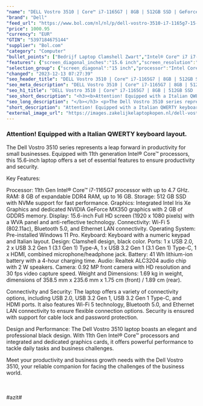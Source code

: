 ```yaml
---
"name": "DELL Vostro 3510 | Core™ i7-1165G7 | 8GB | 512GB SSD | GeForce MX350 | 15 FHD | Black | W11 Pro | Qwerty - IT"
"brand": "Dell"
"feed_url": "https://www.bol.com/nl/nl/p/dell-vostro-3510-i7-1165g7-15-fhd-zwart-qwerty-it/9300000077446436"
"price": 1000.95
"currency": "EUR"
"GTIN": "5397184675144"
"supplier": "Bol.com"
"category": "Computer"
"bullet_points": ["Bedrijf Laptop Clamshell Zwart","Intel® Core™ i7 i7-1165G7","39,6 cm (15.6\") Full HD 1920 x 1080 Pixels WVA LED backlight 16:9","8 GB DDR4-SDRAM 3200 MHz 1 x 8 GB","512 GB SSD","NVIDIA GeForce MX350 2 GB Intel Iris Xe Graphics","Wi-Fi 5 (802.11ac) Ethernet LAN 10,100,1000 Mbit/s Bluetooth 5.0","Lithium-Polymeer (LiPo) 41 Wh 65 W","Windows 10 Pro 64-bit"]
"features": {"screen_diagonal_inches":"15.6 inch","screen_resolution":"1920 x 1080 Pixels","processor_family":"Intel® Core™ i7","memory_size":"8 GB","memory_type":"DDR4-SDRAM","total_storage_space":"512 GB","graphics_card":"Intel Iris Xe Graphics","graphics_memory_size":"2 GB","operating_system":"Windows 10 Pro","battery_capacity":"41 Wh","width":"358,5 mm","depth":"235,6 mm","weight":"1,69 kg"}
"selection_group": {"screen_diagonal":"15 inch","processor":"Intel Core i7","changed_price_past_3_days":false,"product_family":"Vostro"}
"changed": "2023-12-13 07:27:39"
"seo_header_title": "DELL Vostro 3510 | Core™ i7-1165G7 | 8GB | 512GB SSD | GeForce MX350 | 15 FHD | Black | W11 Pro | Qwerty - IT"
"seo_meta_description": "DELL Vostro 3510 | Core™ i7-1165G7 | 8GB | 512GB SSD | GeForce MX350 | 15 FHD | Black | W11 Pro | Qwerty - IT"
"seo_h1_title": "DELL Vostro 3510 | Core™ i7-1165G7 | 8GB | 512GB SSD | GeForce MX350 | 15 FHD | Black | W11 Pro | Qwerty - IT"
"seo_short_description": "<h3><b>Attention! Equipped with a Italian QWERTY keyboard layout."
"seo_long_description": "</b></h3> <p>The Dell Vostro 3510 series represents a leap forward in productivity for small businesses. Equipped with 11th generation Intel® Core™ processors, this 15. 6-inch laptop offers a set of essential features to ensure productivity and security. </p> <p>Key Features:</p> <p>Processor: 11th Gen Intel® Core™ i7-1165G7 processor with up to 4. 7 GHz. RAM: 8 GB of expandable DDR4 RAM, up to 16 GB. Storage: 512 GB SSD with NVMe support for fast performance. Graphics: Integrated Intel Iris Xe Graphics and dedicated NVIDIA GeForce MX350 graphics with 2 GB of GDDR5 memory. Display: 15. 6-inch Full HD screen (1920 x 1080 pixels) with a WVA panel and anti-reflective technology. Connectivity: Wi-Fi 5 (802. 11ac), Bluetooth 5. 0, and Ethernet LAN connectivity. Operating System: Pre-installed Windows 11 Pro. Keyboard: Keyboard with a numeric keypad and Italian layout. Design: Clamshell design, black color. Ports: 1 x USB 2. 0, 2 x USB 3. 2 Gen 1 (3. 1 Gen 1) Type-A, 1 x USB 3. 2 Gen 1 (3. 1 Gen 1) Type-C, 1 x HDMI, combined microphone/headphone jack. Battery: 41 Wh lithium-ion battery with a 4-hour charging time. Audio: Realtek ALC3204 audio chip with 2 W speakers. Camera: 0. 92 MP front camera with HD resolution and 30 fps video capture speed. Weight and Dimensions: 1. 69 kg in weight, dimensions of 358. 5 mm x 235. 6 mm x 1. 75 cm (front) / 1. 89 cm (rear). </p> <p>Connectivity and Security: The laptop offers a variety of connectivity options, including USB 2. 0, USB 3. 2 Gen 1, USB 3. 2 Gen 1 Type-C, and HDMI ports. It also features Wi-Fi 5 technology, Bluetooth 5. 0, and Ethernet LAN connectivity to ensure flexible connection options. Security is ensured with support for cable lock and password protection. </p> <p>Design and Performance: The Dell Vostro 3510 laptop boasts an elegant and professional black design. With 11th Gen Intel® Core™ processors and integrated and dedicated graphics cards, it offers powerful performance to tackle daily tasks and business challenges. </p> <p>Meet your productivity and business growth needs with the Dell Vostro 3510, your reliable companion for facing the challenges of the business world. </p> <p><br /><br />#azit#</p>"
"short_description": "Attention! Equipped with a Italian QWERTY keyboard layout. The Dell Vostro 3510 series represents a leap forward in productivity for small businesses. Equipped with 11th generation Intel® Core™ processors, this 15.6-inch laptop offers a set of essential features to ensure productivity and security. Key Features: Processor: 11th Gen Intel® Core™ i7-1165G7 processor with up to 4.7 GHz. RAM: 8 GB of expandable DDR4 RAM, up to 16 GB. Storage: 512 GB SSD with NVMe support for fast performance. Graphics: Integrated Intel Iris Xe Graphics and dedicated NVIDIA GeForce MX350 graphics with 2 GB of GDDR5 memory. Display: 15.6-inch Full HD screen (1920 x 1080 pixels) with a WVA panel and anti-reflective technology. Connectivity: Wi-Fi 5 (802.11ac), Bluetooth 5.0, and Ethernet LAN connectivity. Operating System: Pre-installed Windows 11 Pro. Keyboard: Keyboard with a numeric keypad and Italian layout. Design: Clamshell design, black color. Ports: 1 x USB 2.0, 2 x USB 3.2 Gen 1 (3.1 Gen 1) Type-A, 1 x USB 3.2 Gen 1 (3.1 Gen 1) Type-C, 1 x HDMI, combined microphone/headphone jack. Battery: 41 Wh lithium-ion battery with a 4-hour charging time. Audio: Realtek ALC3204 audio chip with 2 W speakers. Camera: 0.92 MP front camera with HD resolution and 30 fps video capture speed. Weight and Dimensions: 1.69 kg in weight, dimensions of 358.5 mm x 235.6 mm x 1.75 cm (front) / 1.89 cm (rear). Connectivity and Security: The laptop offers a variety of connectivity options, including USB 2.0, USB 3.2 Gen 1, USB 3.2 Gen 1 Type-C, and HDMI ports. It also features Wi-Fi 5 technology, Bluetooth 5.0, and Ethernet LAN connectivity to ensure flexible connection options. Security is ensured with support for cable lock and password protection. Design and Performance: The Dell Vostro 3510 laptop boasts an elegant and professional black design. With 11th Gen Intel® Core™ processors and integrated and dedicated graphics cards, it offers powerful performance to tackle daily tasks and business challenges. Meet your productivity and business growth needs with the Dell Vostro 3510, your reliable companion for facing the challenges of the business world. #azit#"
"external_image_url": "https://images.zakelijkelaptopkopen.nl/dell-vostro-3510-i7-1165g7-15-fhd-zwart-qwerty-it.webp"
---
```


<h3><b>Attention! Equipped with a Italian QWERTY keyboard layout.</b></h3> <p>The Dell Vostro 3510 series represents a leap forward in productivity for small businesses. Equipped with 11th generation Intel® Core™ processors, this 15.6-inch laptop offers a set of essential features to ensure productivity and security.</p> <p>Key Features:</p> <p>Processor: 11th Gen Intel® Core™ i7-1165G7 processor with up to 4.7 GHz. RAM: 8 GB of expandable DDR4 RAM, up to 16 GB. Storage: 512 GB SSD with NVMe support for fast performance. Graphics: Integrated Intel Iris Xe Graphics and dedicated NVIDIA GeForce MX350 graphics with 2 GB of GDDR5 memory. Display: 15.6-inch Full HD screen (1920 x 1080 pixels) with a WVA panel and anti-reflective technology. Connectivity: Wi-Fi 5 (802.11ac), Bluetooth 5.0, and Ethernet LAN connectivity. Operating System: Pre-installed Windows 11 Pro. Keyboard: Keyboard with a numeric keypad and Italian layout. Design: Clamshell design, black color. Ports: 1 x USB 2.0, 2 x USB 3.2 Gen 1 (3.1 Gen 1) Type-A, 1 x USB 3.2 Gen 1 (3.1 Gen 1) Type-C, 1 x HDMI, combined microphone/headphone jack. Battery: 41 Wh lithium-ion battery with a 4-hour charging time. Audio: Realtek ALC3204 audio chip with 2 W speakers. Camera: 0.92 MP front camera with HD resolution and 30 fps video capture speed. Weight and Dimensions: 1.69 kg in weight, dimensions of 358.5 mm x 235.6 mm x 1.75 cm (front) / 1.89 cm (rear).</p> <p>Connectivity and Security: The laptop offers a variety of connectivity options, including USB 2.0, USB 3.2 Gen 1, USB 3.2 Gen 1 Type-C, and HDMI ports. It also features Wi-Fi 5 technology, Bluetooth 5.0, and Ethernet LAN connectivity to ensure flexible connection options. Security is ensured with support for cable lock and password protection.</p> <p>Design and Performance: The Dell Vostro 3510 laptop boasts an elegant and professional black design. With 11th Gen Intel® Core™ processors and integrated and dedicated graphics cards, it offers powerful performance to tackle daily tasks and business challenges.</p> <p>Meet your productivity and business growth needs with the Dell Vostro 3510, your reliable companion for facing the challenges of the business world.</p> <p><br /><br />#azit#</p>